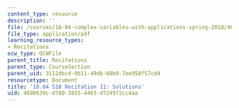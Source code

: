 ```yaml
---
content_type: resource
description: ''
file: /courses/18-04-complex-variables-with-applications-spring-2018/4690639cd78038554463d724972cc4aa_MIT18_04S18_Recit11-solutions.pdf
file_type: application/pdf
learning_resource_types:
- Recitations
ocw_type: OCWFile
parent_title: Recitations
parent_type: CourseSection
parent_uid: 3112dbcd-9b11-49db-60b0-7ee958f57cd4
resourcetype: Document
title: '18.04 S18 Recitation 11: Solutions'
uid: 4690639c-d780-3855-4463-d724972cc4aa
---
```

